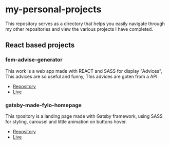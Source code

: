 # my-personal-projects
This repository serves as a directory that helps you easily navigate through my other repositories and view the various projects I have completed.

## React based projects

### fem-advise-generator

This work is a web app made with REACT and SASS for display "Advices", This advices are so useful and funny, This advices are goten from a API.

- [Repository](https://github.com/jglopezre/fem-advise-generator.git) 
- [Live](https://jglopezre.github.io/fem-advise-generator/)

### gatsby-made-fylo-homepage

This rpository is a landing page made with Gatsby framework, using SASS for styling, carousel and little animation on buttons hover.

- [Repository](https://github.com/jglopezre/gatsby-made-fylo-homepage.git)
- [Live](https://jglopezre.github.io/gatsby-made-fylo-homepage/)

